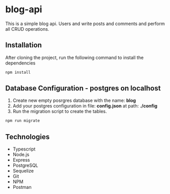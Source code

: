 # blog-api

This is a simple blog api. Users and write posts and comments and perform all CRUD operations. 
## Installation

After cloning the project, run the following command to install the dependencies   
```bash
npm install
```

## Database Configuration - postgres on localhost


1. Create new empty posrgres database with the name: **blog** 
2. Add your postgres configuration in file: **config.json** at path: **./config**
3. Run the migration script to create the tables.

```bash
npm run migrate
```

## Technologies
- Typescript
- Node.js
- Express
- PostgreSQL
- Sequelize
- Git
- NPM
- Postman
